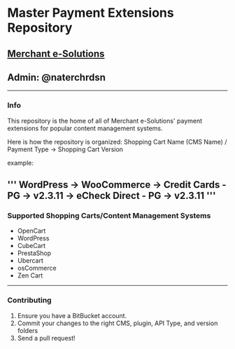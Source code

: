 # Master Payment Extensions Repository 
## [Merchant e-Solutions](http://merchante-solutions.com)
## Admin: @naterchrdsn

----

### Info

This repository is the home of all of Merchant e-Solutions' payment extensions for popular content management systems.

Here is how the repository is organized:
Shopping Cart Name (CMS Name) / Payment Type -> Shopping Cart Version

example:

'''
WordPress
     -> WooCommerce
               -> Credit Cards - PG -> v2.3.11
               -> eCheck Direct - PG -> v2.3.11
'''
----

### Supported Shopping Carts/Content Management Systems

* OpenCart
* WordPress
* CubeCart
* PrestaShop
* Ubercart
* osCommerce
* Zen Cart

----

### Contributing

1. Ensure you have a BitBucket account.
2. Commit your changes to the right CMS, plugin, API Type, and version folders
3. Send a pull request!